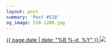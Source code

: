 ```yaml
---
layout: post
summary: 'Post #518'
og_image: 518-1280.jpg
---
```


<p>
 <time>
  <a href="/518">
   {{ page.date | date: "%B %-d, %Y" }}
  </a>
 </time>
 <a href="/518">
  <img sizes="(min-width: 700px) 50vw, calc(100vw - 2rem)" src="{{ site.assets_url }}/518-640.jpg" srcset="{{ site.assets_url }}/518-320.jpg 320w, {{ site.assets_url }}/518-640.jpg 640w, {{ site.assets_url }}/518-960.jpg 960w, {{ site.assets_url }}/518-1280.jpg 1280w"/>
 </a>
</p>
